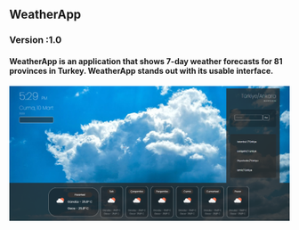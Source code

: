 ## WeatherApp
### Version :1.0

#### WeatherApp is an application that shows 7-day weather forecasts for 81 provinces in Turkey. WeatherApp stands out with its usable interface.

![ff](https://github.com/iremmigg/WeatherApp/blob/main/Weather-ReadMe-img/Ekran%20g%C3%B6r%C3%BCnt%C3%BCs%C3%BC%202023-03-10%20172947.png)

